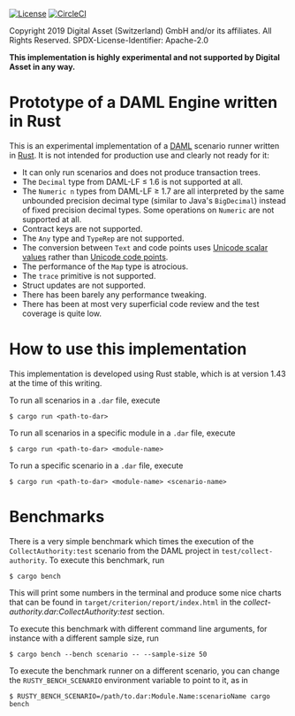 [![License](https://img.shields.io/badge/License-Apache%202.0-blue.svg)](https://opensource.org/licenses/Apache-2.0)
[![CircleCI](https://circleci.com/gh/hurryabit/rusty-engine.svg?style=svg&circle-token=a6e23bed2661e7e96a31d457da8d7b1887a59622)](https://circleci.com/gh/hurryabit/rusty-engine)

Copyright 2019 Digital Asset (Switzerland) GmbH and/or its affiliates. All Rights Reserved.
SPDX-License-Identifier: Apache-2.0

**This implementation is highly experimental and not supported by Digital Asset in any way.**

# Prototype of a DAML Engine written in Rust

This is an experimental implementation of a [DAML](https://daml.com/) scenario runner written in [Rust](https://www.rust-lang.org/). It is not intended for production use and clearly not ready for it:

- It can only run scenarios and does not produce transaction trees.
- The `Decimal` type from DAML-LF ≤ 1.6 is not supported at all.
- The `Numeric n` types from DAML-LF ≥ 1.7 are all interpreted by the same unbounded precision decimal type (similar to Java's `BigDecimal`) instead of fixed precision decimal types. Some operations on `Numeric` are not supported at all.
- Contract keys are not supported.
- The `Any` type and `TypeRep` are not supported.
- The conversion between `Text` and code points uses [Unicode scalar values](http://www.unicode.org/glossary/#unicode_scalar_value) rather than [Unicode code points](http://www.unicode.org/glossary/#code_point).
- The performance of the `Map` type is atrocious.
- The `trace` primitive is not supported.
- Struct updates are not supported.
- There has been barely any performance tweaking.
- There has been at most very superficial code review and the test coverage is quite low.

# How to use this implementation

This implementation is developed using Rust stable, which is at version 1.43 at the time of this writing.

To run all scenarios in a `.dar` file, execute
```
$ cargo run <path-to-dar>
```
To run all scenarios in a specific module in a `.dar` file, execute
```
$ cargo run <path-to-dar> <module-name>
```
To run a specific scenario in a `.dar` file, execute
```
$ cargo run <path-to-dar> <module-name> <scenario-name>
```

# Benchmarks

There is a very simple benchmark which times the execution of the `CollectAuthority:test` scenario from the DAML project in `test/collect-authority`. To execute this benchmark, run
```shell
$ cargo bench
```
This will print some numbers in the terminal and produce some nice charts that can be found in `target/criterion/report/index.html` in the _collect-authority.dar:CollectAuthority:test_ section.

To execute this benchmark with different command line arguments, for instance with a different sample size, run
```shell
$ cargo bench --bench scenario -- --sample-size 50
```

To execute the benchmark runner on a different scenario, you can change the `RUSTY_BENCH_SCENARIO` environment variable to point to it, as in
```shell
$ RUSTY_BENCH_SCENARIO=/path/to.dar:Module.Name:scenarioName cargo bench
```
